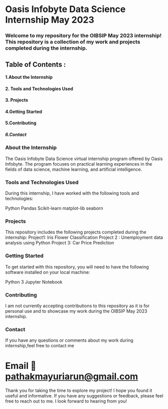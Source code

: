 # Oasis Infobyte Data Science Internship May 2023
### Welcome to my repository for the OIBSIP May 2023 internship! This repository is a collection of my work and projects completed during the internship.
## Table of Contents :
#### 1.About the Internship
#### 2. Tools and Technologies Used
#### 3. Projects
#### 4.Getting Started
#### 5.Contributing
##### 6.Contact
### About the Internship
The Oasis Infobyte Data Science  virtual internship program offered by Oasis Infobyte. The program focuses on practical learning experiences in the fields of data science, machine learning, and artificial intelligence.

### Tools and Technologies Used
During this internship, I have worked with the following tools and technologies:

Python
Pandas
Scikit-learn
matplot-lib
seaborn
### Projects
This repository includes the following projects completed during the internship:
Project1: Iris Flower Classification
Project 2 : Unemployment data analysis using Python
Project 3: Car Price Prediction
### Getting Started
To get started with this repository, you will need to have the following software installed on your local machine:

Python 3
Jupyter Notebook
### Contributing
I am not currently accepting contributions to this repository as it is for personal use and to showcase my work during the OIBSIP May 2023 internship.

### Contact
If you have any questions or comments about my work during internship,feel free to contact me

# Email 📧pathakmayuriarun@gmail.com
Thank you for taking the time to explore my project! I hope you found it useful and informative. If you have any suggestions or feedback, please feel free to reach out to me. I look forward to hearing from you!




